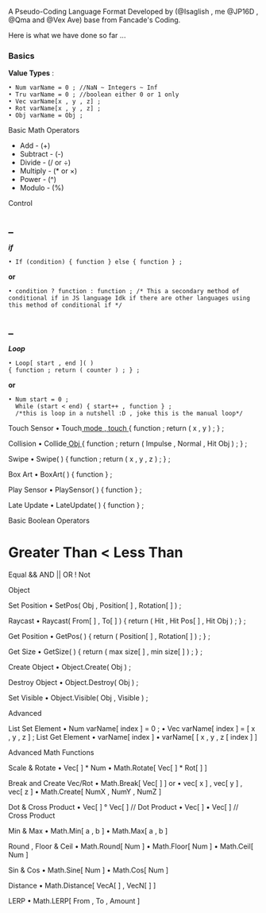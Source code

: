 A Pseudo-Coding Language Format Developed by (@Isaglish , me @JP16D , @Qma and @Vex Ave) base from Fancade's Coding. 

Here is what we have done so far ...

### Basics

 **Value Types** :
```
• Num varName = 0 ; //NaN ~ Integers ~ Inf
• Tru varName = 0 ; //boolean either 0 or 1 only
• Vec varName[x , y , z] ;
• Rot varName[x , y , z] ;
• Obj varName = Obj ; 
```

Basic Math Operators

- Add - (+)
- Subtract - (-)
- Divide - (/ or ÷)
- Multiply - (* or ×)
- Power - (^)
- Modulo - (%)






Control

## _
***if***
```
• If (condition) { function } else { function } ;
```
 **or**
```
• condition ? function : function ; /* This a secondary method of conditional if in JS language Idk if there are other languages using this method of conditional if */
```





## _
***Loop***
```
• Loop[ start , end ]( ) 
{ function ; return ( counter ) ; } ;
```
**or**
```
• Num start = 0 ;
  While (start < end) { start++ , function } ; 
  /*this is loop in a nutshell :D , joke this is the manual loop*/
```
Touch Sensor
• Touch[ mode , touch ]( ) 
{ function ; return ( x , y ) ; } ;

Collision
• Collide[ Obj ]( )
{ function ; return ( Impulse , Normal , Hit Obj ) ; } ;

Swipe
• Swipe( ) { function ; return ( x , y , z ) ; } ;

Box Art 
• BoxArt( ) { function } ;

Play Sensor
• PlaySensor( ) { function } ;

Late Update
• LateUpdate( ) { function } ;

Basic Boolean Operators
>
Greater Than
<
Less Than
==
Equal
&&
AND
||
OR
!
Not

Object

Set Position
• SetPos( Obj , Position[ ] , Rotation[ ] ) ;

Raycast
• Raycast( From[ ] , To[ ] )
 { return ( Hit , Hit Pos[ ] , Hit Obj ) ; } ;

Get Position
• GetPos( ) { return ( Position[ ] , Rotation[ ] ) ; } ;

Get Size
• GetSize( ) { return ( max size[ ] , min size[ ] ) ; } ;


Create Object
• Object.Create( Obj ) ;

Destroy Object
• Object.Destroy( Obj ) ;

Set Visible
• Object.Visible( Obj , Visible ) ;







Advanced

List Set Element
• Num varName[ index ] = 0 ;
• Vec varName[ index ] = [ x , y , z ] ;
List Get Element
• varName[ index ] 
• varName[ [ x , y , z [ index ] ]

Advanced Math Functions

Scale & Rotate
•  Vec[ ] * Num 
• Math.Rotate[ Vec[ ] * Rot[ ] ]


Break and Create Vec/Rot
• Math.Break[ Vec[ ] ]
or
• vec[ x ] , vec[ y ] , vec[ z ]
• Math.Create[ NumX , NumY , NumZ ]

Dot & Cross Product
• Vec[ ] ° Vec[ ] // Dot Product
• Vec[ ] • Vec[ ] // Cross Product

Min & Max
• Math.Min[ a , b ]
• Math.Max[ a , b ]



Round , Floor & Ceil
• Math.Round[ Num ]
• Math.Floor[ Num ]
• Math.Ceil[ Num ]

Sin & Cos
• Math.Sine[ Num ]
• Math.Cos[ Num ]

Distance
• Math.Distance[ VecA[ ] , VecN[ ] ]

LERP
• Math.LERP[ From , To , Amount ]
